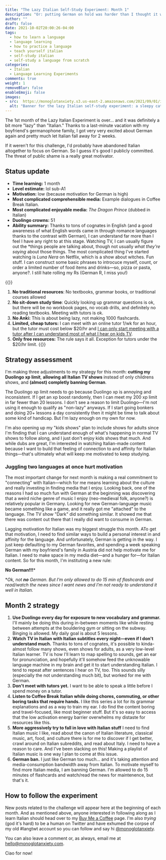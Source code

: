 ```yaml
---
title: "The Lazy Italian Self-Study Experiment: Month 1"
description: "Or: putting German on hold was harder than I thought it would be"
author: ""
draft: false
date: 2021-10-02T20:00:26-04:00
tags: 
  - how to learn a language
  - language learning
  - how to practice a language
  - teach yourself italian
  - self-study italian
  - self-study a language from scratch
categories:
  - Italian
  - Language Learning Experiments
comments: true
weight: 1
removeBlur: false
enableEmoji: false
images:
- src:  https://monoglotanxiety.s3.us-east-2.amazonaws.com/2021/09/01/italianexperiment2.jpg
  alt: "Banner for the lazy Italian self-study experiment: a sleepy cat hugging a book with a speech bubble containing an Italian flag"
---
```


The 1st month of the Lazy Italian Experiment is over... and it was definitely a bit more "lazy" than "Italian." Thanks to a last-minute vacation with my boyfriend's germanophone family, I got very very excited about German again and pretty much let Italian fall away for 2 weeks. 

If it weren't for this challenge, I'd probably have abandoned Italian altogether to focus on German. So I guess it's good I publicly committed. The threat of public shame is a really great motivator.

## Status update

- **Time learning:** 1 month
- **Level estimate:** lol sub-A1
- **Motivation:** low (because motivation for German is high)
- **Most complicated comprehensible media:** Example dialogues in Coffee Break Italian.
-  **Most complicated enjoyable media:** *The Dragon Prince* (dubbed in Italian)
- **Duolingo crowns:** 51
- **Ability summary:** Thanks to tons of cognates in English (and a good awareness of what English words came in through romance languages thanks to the contrast with German), I can understand far more than I feel I have any right to at this stage. Watching TV, I can usually figure out the *things people are talking about, though not usually *what they're saying* about those things. The most complicated thing I've started watching is *Luna Nera* on Netflix, which is a show about witches. Fun stuff. I can construct some basic phrases to introcuce myself, count, or order a limited number of food items and drinks—so, pizza or pasta, anyone?. I still hate rolling my Rs (German R, I miss you!)

{{<note title="The Lazy Italian Self-Study Experiment Rules">}}
1. **No traditional resources**: No textbooks, grammar books, or traditional courses allowed
2. **No sit-down study time**: Quickly looking up grammar questions is ok, but there will be no workbook pages, no vocab drills, and definitely no reading textbooks. Meeting with tutors is ok.
3. **No Anki:** This is about being lazy, not making 1000 flashcards.
4. **Limited, cheap tutors:** I can meet with an online tutor 1/wk for an hour, but the tutor must cost below $20/hr and <u>I can only start meeting with a tutor after I can understand most of what I hear on kids TV</u>.
5. **Only free resources:** The rule says it all. Exception for tutors under the $20/hr limit.
{{</note>}}


## Strategy assessment

I'm making three adjustments to my strategy for this month: **cutting my Duolingo xp limit**, **allowing all Italian TV shows** instead of only childrens shows, and **(almost) completly banning German**. 

The Duolingo xp limit needs to go because Duolingo xp is annoying and inconsistent. If I get an xp boost randomly, then I can meet my 200 xp limit in far fewer than 20 lessons. I don't see a reason to limit Duolingo—I'm not using it enough to qualify as "non-lazy" anyways. If I start going bonkers and doing 20+ lessons a day consistently then it might be time to talk about some kind of handicap. But I'm lazy enough on my own for now.

I'm also opening up my "kids shows" plan to include shows for adults since I'm finding that I can understand enough of what's happening in normal TV shows to follow along, and I just don't enjoy kids shows that much. And while dubs are great, I'm interested in watching Italian-made content because I want to build that feeling of connection to and affinity for Italian things—that's ultimately what will keep me motivated to keep studying.

### Juggling two languages at once hurt motivation

The most important change for next month is making a real commitment to "connecting" with Italian—which for me means learning about the culture and really investing in finding media that I enjoy. Looking back, one of the reasons I had so much fun with German at the beginning was discovering that a weird niche genre of music I enjoy (neo-medieval folk, anyone?) is relatively popular in Germany. Looking for new German-language music became something like a game, and it really got me "attached" to the language. The TV show "Dark" did something similar. It showed me that there was content out there that I really did want to consume in German.

Lagging motivation for Italian was my biggest struggle this month. ATo get that motivation, I need to find similar ways to build a personal interest in and affinity for the language. And unfortunately, German is getting in the way. I just keep defaulting to my German favorites, and spending a week speaking German with my boyfriend's family in Austria did not help motivate me for Italian. I need to make space in my media diet—and a hunger for—for Italian content. So for this month, I'm instituting a new rule:

**No German!!!***

**Ok, not **no** German. But I'm only allowed to do 15 min of flashcards and read/watch the news since I want news and I'm not ready to understand it well in Italian.*

## Month 2 strategy

1. **Use Duolingo every day for exposure to new vocabulary and grammar.** I'll mainly be doing this during in-between moments like while resting between attempts at the bouldering gym or sitting on the subway. Binging is allowed. My daily goal is about 5 lessons.
2. **Watch TV in Italian with Italian subtitles every night—even if I don't understand much.** Thanks to tons of cognates, it's possible to kinda-almost follow many shows, even shows for adults, as a very low-level Italian learner. TV is how I'll learn to map spelling to sounds, get an ear for pronunciation, and hopefully it'll somehow feed the unknowable language machine in my brain and get it to start understanding Italian. I tend to repeat after sentences I hear on TV, too. This sounds silly (especially the not understanding much bit), but worked for me with German. 
3. **Don't meet with tutors yet.** I want to be able to speak a little before I spend money on a tutor.
4. **Listen to Coffee Break Italian while doing chores, commuting, or other boring tasks that require hands.** I like this series a lot for its grammar explanations and as a way to train my ear. I do find the content boring and travel-focused, like most beginner stuff. But it's so easy to access that the low activation energy barrier overwhelms my distaste for resources like this.
5. **More aggressively try to fall in love with Italian stuff** I need to find Italian music I like, read about the canon of Italian literature, classical music, art, food, and culture there is for me to discover if I get better, crawl around on Italian subreddits, and read about Italy. I need to have a reason to care. And I've been slacking on this! Making a playlist of Italian music is one way I plan to come at this issue.
6. **German ban.** I just like German too much... and it's taking attention and media-consumption bandwidth away from Italian. To motivate myself to find more Italian media, I am banning German. I'm allowed to do 15 minutes of flashcards and watch/read the news for maintenence, but that's it.


## How to follow the experiment

New posts related to the challenge will appear here at the beginning of each month. And as mentioned above, anyone interested in following along as I learn Italian should head over to my [Buy Me a Coffee](https://www.buymeacoffee.com/monoglotanxiety) page. I'm also *trying* (god it's hard) to be a human on Twitter and have exhumed the corpse of my old #langtwt account so you can follow and say hi [@monoglotanxiety](https://twitter.com/monoglotanxiety).

You can also leave a comment or, as always, email me at hello@monoglotanxiety.com. 

Ciao for now!